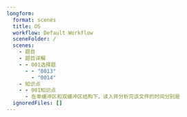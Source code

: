 ```yaml
---
longform:
  format: scenes
  title: OS
  workflow: Default Workflow
  sceneFolder: /
  scenes:
    - 题目
    - 题目详解
    - - 001选择题
      - - "0013"
        - "0014"
    - 知识点
    - - 001知识点
      - 在单缓冲区和双缓冲区结构下，读入并分析完该文件的时间分别是
  ignoredFiles: []
---
```

